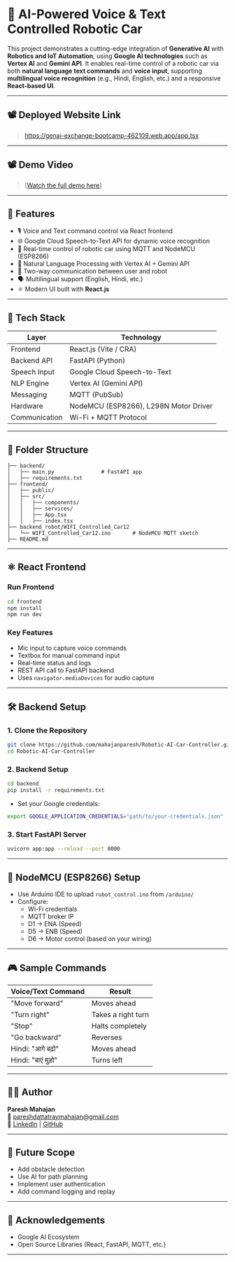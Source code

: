 
# 🤖 AI-Powered Voice & Text Controlled Robotic Car

This project demonstrates a cutting-edge integration of **Generative AI** with **Robotics and IoT Automation**, using **Google AI technologies** such as **Vertex AI** and **Gemini API**. It enables real-time control of a robotic car via both **natural language text commands** and **voice input**, supporting **multilingual voice recognition** (e.g., Hindi, English, etc.) and a responsive **React-based UI**.

---
## 📽️ Deployed Website Link

> https://genai-exchange-bootcamp-462109.web.app/app.tsx

---

## 📽️ Demo Video

> [[Watch the full demo here](https://drive.google.com/file/d/1LosG1g4OIYx_ON-nQjEminQw5kPsJua2/view?usp=sharing)]

---

## 🚀 Features

- 🎙️ Voice and Text command control via React frontend
- 🌐 Google Cloud Speech-to-Text API for dynamic voice recognition
- 🤖 Real-time control of robotic car using MQTT and NodeMCU (ESP8266)
- 🧠 Natural Language Processing with Vertex AI + Gemini API
- 🔄 Two-way communication between user and robot
- 🗣️ Multilingual support (English, Hindi, etc.)
- ⚛️ Modern UI built with **React.js**

---

## 🧰 Tech Stack

| Layer         | Technology                          |
|---------------|--------------------------------------|
| Frontend      | React.js (Vite / CRA)                |
| Backend API   | FastAPI (Python)                     |
| Speech Input  | Google Cloud Speech-to-Text          |
| NLP Engine    | Vertex AI (Gemini API)               |
| Messaging     | MQTT (PubSub)                        |
| Hardware      | NodeMCU (ESP8266), L298N Motor Driver|
| Communication | Wi-Fi + MQTT Protocol                |

---

## 📂 Folder Structure

```
├── backend/
│   ├── main.py               # FastAPI app
│   ├── requirements.txt
├── frontend/
│   ├── public/
│   ├── src/
│   │   ├── components/
│   │   ├── services/
│   │   ├── App.tsx
│   │   ├── index.tsx
├── backend_robot/WIFI_Controlled_Car12
│   └── WIFI_Controlled_Car12.ino       # NodeMCU MQTT sketch
├── README.md
```

---

## ⚛️ React Frontend

### Run Frontend
```bash
cd frontend
npm install
npm run dev
```

### Key Features
- Mic input to capture voice commands
- Textbox for manual command input
- Real-time status and logs
- REST API call to FastAPI backend
- Uses `navigator.mediaDevices` for audio capture

---

## 🛠️ Backend Setup

### 1. Clone the Repository
```bash
git clone https://github.com/mahajanparesh/Robotic-AI-Car-Controller.git
cd Robotic-AI-Car-Controller
```

### 2. Backend Setup
```bash
cd backend
pip install -r requirements.txt
```

- Set your Google credentials:
```bash
export GOOGLE_APPLICATION_CREDENTIALS="path/to/your-credentials.json"
```

### 3. Start FastAPI Server
```bash
uvicorn app:app --reload --port 8000
```

---

## 🤖 NodeMCU (ESP8266) Setup

- Use Arduino IDE to upload `robot_control.ino` from `/arduino/`
- Configure:
  - Wi-Fi credentials
  - MQTT broker IP
  - D1 → ENA (Speed)
  - D5 → ENB (Speed)
  - D6 → Motor control (based on your wiring)

---

## 🎮 Sample Commands

| Voice/Text Command     | Result            |
|------------------------|-------------------|
| "Move forward"         | Moves ahead       |
| "Turn right"           | Takes a right turn|
| "Stop"                 | Halts completely  |
| "Go backward"          | Reverses          |
| Hindi: "आगे बढ़ो"     | Moves ahead       |
| Hindi: "बाएं मुड़ो"   | Turns left        |

---

## 🧑‍💻 Author

**Paresh Mahajan**  
📧 pareshdattatraymahajan@gmail.com  
🔗 [LinkedIn](https://linkedin.com/in/mahajanparesh) | [GitHub](https://github.com/mahajanparesh)

---

## 🏁 Future Scope

- Add obstacle detection
- Use AI for path planning
- Implement user authentication
- Add command logging and replay


---

## 🙌 Acknowledgements

- Google AI Ecosystem
- Open Source Libraries (React, FastAPI, MQTT, etc.)

---
